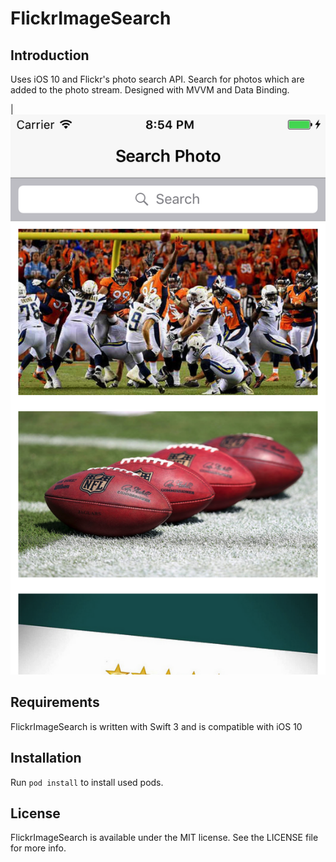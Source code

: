 # FlickrImageSearch

## Introduction

Uses iOS 10 and Flickr's photo search API. Search for photos which are added to the photo stream.
Designed with MVVM and Data Binding.

|![SearchPhoto](/FlickrImageSearchExample.png?raw=true "Search Photo")

## Requirements

FlickrImageSearch is written with Swift 3 and is compatible with iOS 10

## Installation

Run `pod install` to install used pods.

## License

FlickrImageSearch is available under the MIT license. See the LICENSE file for more info.

